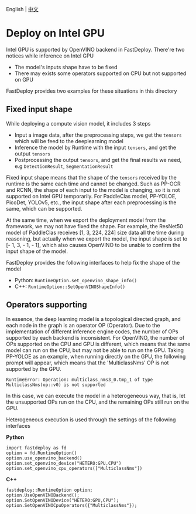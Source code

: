English | [中文](README_CN.md)

# Deploy on Intel GPU

Intel GPU is supported by OpenVINO backend in FastDeploy. There're two notices while inference on Intel GPU

- The model's inputs shape have to be fixed
- There may exists some operators supported on CPU but not supported on GPU

FastDeploy provides two examples for these situations in this directory

## Fixed input shape

While deploying a compute vision model, it includes 3 steps
- Input a image data, after the preprocessing steps, we get the `tensors` which will be feed to the deeplearning model
- Inference the model by Runtime with the input `tensors`, and get the output `tensors`
- Postprocessing the output `tensors`, and get the final results we need, e.g `DetectionResult`, `SegmentationResult`

Fixed input shape means that the shape of the `tensors` received by the runtime is the same each time and cannot be changed. Such as PP-OCR and RCNN, the shape of each input to the model is changing, so it is not supported on Intel GPU temporarily. For PaddleClas model, PP-YOLOE, PicoDet, YOLOv5, etc., the input shape after each preprocessing is the same, which can be supported.

At the same time, when we export the deployment model from the framework, we may not have fixed the shape. For example, the ResNet50 model of PaddleClas receives [1, 3, 224, 224] size data all the time during reasoning, but actually when we export the model, the input shape is set to [- 1, 3, - 1, - 1], which also causes OpenVINO to be unable to confirm the input shape of the model.

FastDeploy provides the following interfaces to help fix the shape of the model

- Python: `RuntimeOption.set_openvino_shape_info()`
- C++: `RuntimeOption::SetOpenVINOShapeInfo()`

## Operators supporting

In essence, the deep learning model is a topological directed graph, and each node in the graph is an operator OP (Operator). Due to the implementation of different inference engine codes, the number of OPs supported by each backend is inconsistent. For OpenVINO, the number of OPs supported on the CPU and GPU is different, which means that the same model can run on the CPU, but may not be able to run on the GPU. Taking PP-YOLOE as an example, when running directly on the GPU, the following prompt will appear, which means that the 'MulticlassNms' OP is not supported by the GPU.

```
RuntimeError: Operation: multiclass_nms3_0.tmp_1 of type MulticlassNms(op::v0) is not supported
```

In this case, we can execute the model in a heterogeneous way, that is, let the unsupported OPs run on the CPU, and the remaining OPs still run on the GPU.

Heterogeneous execution is used through the settings of the following interfaces

**Python**

```
import fastdeploy as fd
option = fd.RuntimeOption()
option.use_openvino_backend()
option.set_openvino_device("HETERO:GPU,CPU")
option.set_openvino_cpu_operators(["MulticlassNms"])
```

**C++**

```
fastdeploy::RuntimeOption option;
option.UseOpenVINOBackend();
option.SetOpenVINODevice("HETERO:GPU,CPU");
option.SetOpenVINOCpuOperators({"MulticlassNms"});
```
